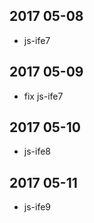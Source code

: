 ## 2017 05-08
* js-ife7

## 2017 05-09
* fix js-ife7

## 2017 05-10
* js-ife8


## 2017 05-11
* js-ife9
